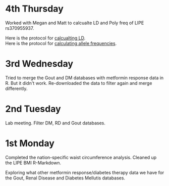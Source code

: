 
# 4th Thursday

Worked with Megan and Matt to calcualte LD and Poly freq of LIPE rs370955937.  

Here is the protocol for [calcualting LD](/Protocol/Calc_Poly_LD.md).  
Here is the protocol for [calculating allele frequencies](/Protocol/Calc_Poly_freq.md).  

# 3rd Wednesday 

Tried to merge the Gout and DM databases with metformin response data in R.  But it didn't work.  Re-downloaded the data to filter again and merge differently.   

# 2nd Tuesday  

Lab meeting.  Filter DM, RD and Gout databases.  

# 1st Monday 

Completed the nation-specific waist circumference analysis.  Cleaned up the LIPE BMI R-Markdown.

Exploring what other metformin response/diabetes therapy data we have for the Gout, Renal Disease and Diabetes Mellutis databases. 
